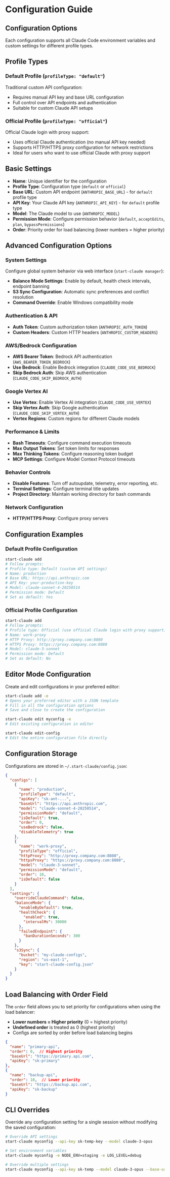 # Configuration Guide

## Configuration Options

Each configuration supports all Claude Code environment variables and custom settings for different profile types.

## Profile Types

### Default Profile (`profileType: "default"`)

Traditional custom API configuration:

- Requires manual API key and base URL configuration
- Full control over API endpoints and authentication
- Suitable for custom Claude API setups

### Official Profile (`profileType: "official"`)

Official Claude login with proxy support:

- Uses official Claude authentication (no manual API key needed)
- Supports HTTP/HTTPS proxy configuration for network restrictions
- Ideal for users who want to use official Claude with proxy support

## Basic Settings

- **Name**: Unique identifier for the configuration
- **Profile Type**: Configuration type (`default` or `official`)
- **Base URL**: Custom API endpoint (`ANTHROPIC_BASE_URL`) - for `default` profile type
- **API Key**: Your Claude API key (`ANTHROPIC_API_KEY`) - for `default` profile type
- **Model**: The Claude model to use (`ANTHROPIC_MODEL`)
- **Permission Mode**: Configure permission behavior (`default`, `acceptEdits`, `plan`, `bypassPermissions`)
- **Order**: Priority order for load balancing (lower numbers = higher priority)

## Advanced Configuration Options

### System Settings

Configure global system behavior via web interface (`start-claude manager`):

- **Balance Mode Settings**: Enable by default, health check intervals, endpoint banning
- **S3 Sync Configuration**: Automatic sync preferences and conflict resolution
- **Command Override**: Enable Windows compatibility mode

### Authentication & API

- **Auth Token**: Custom authorization token (`ANTHROPIC_AUTH_TOKEN`)
- **Custom Headers**: Custom HTTP headers (`ANTHROPIC_CUSTOM_HEADERS`)

### AWS/Bedrock Configuration

- **AWS Bearer Token**: Bedrock API authentication (`AWS_BEARER_TOKEN_BEDROCK`)
- **Use Bedrock**: Enable Bedrock integration (`CLAUDE_CODE_USE_BEDROCK`)
- **Skip Bedrock Auth**: Skip AWS authentication (`CLAUDE_CODE_SKIP_BEDROCK_AUTH`)

### Google Vertex AI

- **Use Vertex**: Enable Vertex AI integration (`CLAUDE_CODE_USE_VERTEX`)
- **Skip Vertex Auth**: Skip Google authentication (`CLAUDE_CODE_SKIP_VERTEX_AUTH`)
- **Vertex Regions**: Custom regions for different Claude models

### Performance & Limits

- **Bash Timeouts**: Configure command execution timeouts
- **Max Output Tokens**: Set token limits for responses
- **Max Thinking Tokens**: Configure reasoning token budget
- **MCP Settings**: Configure Model Context Protocol timeouts

### Behavior Controls

- **Disable Features**: Turn off autoupdate, telemetry, error reporting, etc.
- **Terminal Settings**: Configure terminal title updates
- **Project Directory**: Maintain working directory for bash commands

### Network Configuration

- **HTTP/HTTPS Proxy**: Configure proxy servers

## Configuration Examples

### Default Profile Configuration

```bash
start-claude add
# Follow prompts:
# Profile type: Default (custom API settings)
# Name: production
# Base URL: https://api.anthropic.com
# API Key: your-production-key
# Model: claude-sonnet-4-20250514
# Permission mode: Default
# Set as default: Yes
```

### Official Profile Configuration

```bash
start-claude add
# Follow prompts:
# Profile type: Official (use official Claude login with proxy support)
# Name: work-proxy
# HTTP Proxy: http://proxy.company.com:8080
# HTTPS Proxy: https://proxy.company.com:8080
# Model: claude-3-sonnet
# Permission mode: Default
# Set as default: No
```

## Editor Mode Configuration

Create and edit configurations in your preferred editor:

```bash
start-claude add -e
# Opens your preferred editor with a JSON template
# Fill in all the configuration options
# Save and close to create the configuration

start-claude edit myconfig -e
# Edit existing configuration in editor

start-claude edit-config
# Edit the entire configuration file directly
```

## Configuration Storage

Configurations are stored in `~/.start-claude/config.json`:

```json
{
  "configs": [
    {
      "name": "production",
      "profileType": "default",
      "apiKey": "sk-ant-...",
      "baseUrl": "https://api.anthropic.com",
      "model": "claude-sonnet-4-20250514",
      "permissionMode": "default",
      "isDefault": true,
      "order": 0,
      "useBedrock": false,
      "disableTelemetry": true
    },
    {
      "name": "work-proxy",
      "profileType": "official",
      "httpProxy": "http://proxy.company.com:8080",
      "httpsProxy": "https://proxy.company.com:8080",
      "model": "claude-3-sonnet",
      "permissionMode": "default",
      "order": 10,
      "isDefault": false
    }
  ],
  "settings": {
    "overrideClaudeCommand": false,
    "balanceMode": {
      "enableByDefault": true,
      "healthCheck": {
        "enabled": true,
        "intervalMs": 30000
      },
      "failedEndpoint": {
        "banDurationSeconds": 300
      }
    },
    "s3Sync": {
      "bucket": "my-claude-configs",
      "region": "us-east-1",
      "key": "start-claude-config.json"
    }
  }
}
```

## Load Balancing with Order Field

The `order` field allows you to set priority for configurations when using the load balancer:

- **Lower numbers = Higher priority** (0 = highest priority)
- **Undefined order** is treated as 0 (highest priority)
- Configs are sorted by order before load balancing begins

```json
{
  "name": "primary-api",
  "order": 0,  // Highest priority
  "baseUrl": "https://primary.api.com",
  "apiKey": "sk-primary"
},
{
  "name": "backup-api",
  "order": 10,  // Lower priority
  "baseUrl": "https://backup.api.com",
  "apiKey": "sk-backup"
}
```

## CLI Overrides

Override any configuration setting for a single session without modifying the saved configuration:

```bash
# Override API settings
start-claude myconfig --api-key sk-temp-key --model claude-3-opus

# Set environment variables
start-claude myconfig -e NODE_ENV=staging -e LOG_LEVEL=debug

# Override multiple settings
start-claude myconfig --api-key sk-temp --model claude-3-opus --base-url https://test.api.com
```
